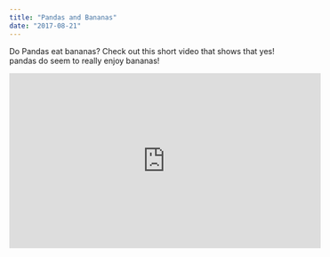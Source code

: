 ```yaml
---
title: "Pandas and Bananas"
date: "2017-08-21"
---
```


Do Pandas eat bananas? Check out this short video that shows that yes! pandas do seem to really enjoy bananas!

<iframe width="560" height="315" src="https://www.youtube.com/embed/4SZl1r20_bY" frameborder="0" allowfullscreen></iframe>
